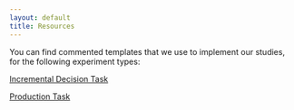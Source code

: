 ```yaml
---
layout: default
title: Resources
---
```


You can find commented templates that we use to implement our studies, for the following experiment types:

[Incremental Decision Task](https://github.com/StefanPophristic/eyetracking_replications/tree/main/experiments/templates/incremental_decision)

[Production Task](https://github.com/StefanPophristic/eyetracking_replications/tree/main/experiments/templates/production)
